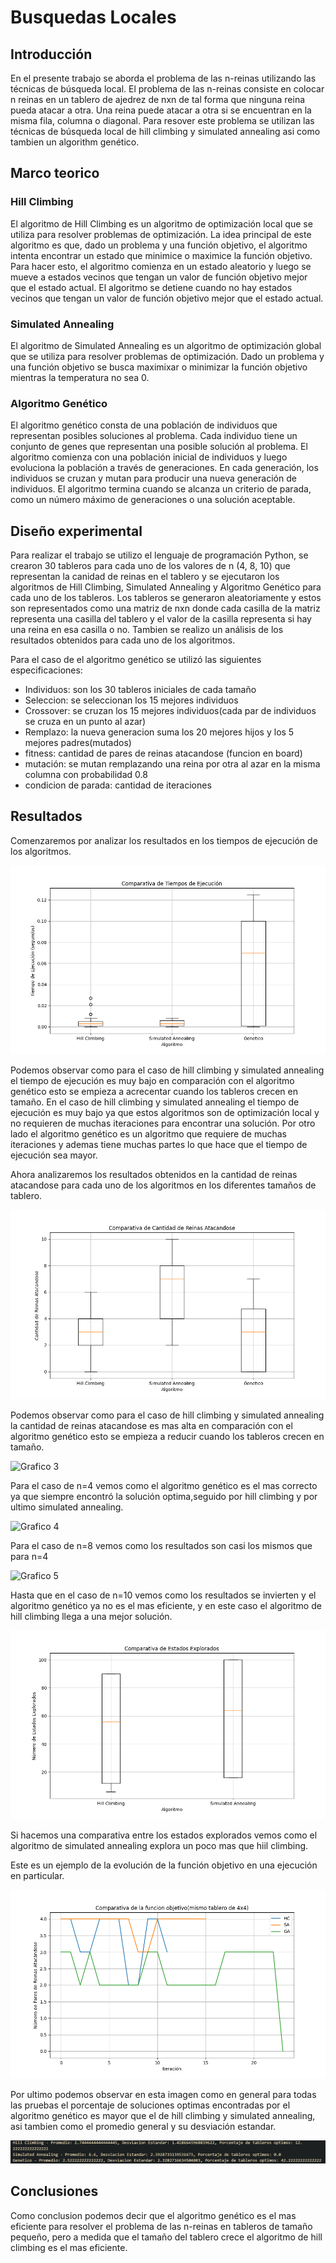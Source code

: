 # Busquedas Locales

## Introducción

En el presente trabajo se aborda el problema de las n-reinas utilizando las técnicas de búsqueda local. El problema de las n-reinas consiste en colocar n reinas en un tablero de ajedrez de nxn
de tal forma que ninguna reina pueda atacar a otra. Una reina puede atacar a otra si se encuentran en la misma fila, columna o diagonal.
Para resover este problema se utilizan las técnicas de búsqueda local de hill climbing y simulated annealing asi como tambien un algorithm genético.

## Marco teorico

### Hill Climbing

El algoritmo de Hill Climbing es un algoritmo de optimización local que se utiliza para resolver problemas de optimización. La idea principal de este algoritmo es que, dado un problema y una función objetivo,
el algoritmo intenta encontrar un estado que minimice o maximice la función objetivo. Para hacer esto, el algoritmo comienza en un estado aleatorio y luego se mueve a estados vecinos que tengan un valor de función objetivo mejor que el estado actual.
El algoritmo se detiene cuando no hay estados vecinos que tengan un valor de función objetivo mejor que el estado actual.

### Simulated Annealing

El algoritmo de Simulated Annealing es un algoritmo de optimización global que se utiliza para resolver problemas de optimización. Dado un problema y una función objetivo se busca maximixar o minimizar la función objetivo mientras la temperatura no sea 0.

### Algoritmo Genético

El algoritmo genético consta de una población de individuos que representan posibles soluciones al problema. Cada individuo tiene un conjunto de genes que representan una posible solución al problema.
El algoritmo comienza con una población inicial de individuos y luego evoluciona la población a través de generaciones. En cada generación, los individuos se cruzan y mutan para producir una nueva generación de individuos.
El algoritmo termina cuando se alcanza un criterio de parada, como un número máximo de generaciones o una solución aceptable.

## Diseño experimental

Para realizar el trabajo se utilizo el lenguaje de programación Python, se crearon 30 tableros para cada uno de los valores de n (4, 8, 10) que representan la canidad de reinas en el tablero
y se ejecutaron los algoritmos de Hill Climbing, Simulated Annealing y Algoritmo Genético para cada uno de los tableros.
Los tableros se generaron aleatoriamente y estos son representados como una matriz de nxn donde cada casilla de la matriz representa una casilla del tablero y el valor de la casilla representa si hay una reina en esa casilla o no.
Tambien se realizo un análisis de los resultados obtenidos para cada uno de los algoritmos.

Para el caso de el algoritmo genético se utilizó las siguientes especificaciones:

+ Individuos: son los 30 tableros iniciales de cada tamaño
+ Seleccion: se seleccionan los 15 mejores individuos
+ Crossover: se cruzan los 15 mejores individuos(cada par de individuos se cruza en un punto al azar)
+ Remplazo: la nueva generacion suma los 20 mejores hijos y los 5 mejores padres(mutados)
+ fitness: cantidad de pares de reinas atacandose (funcion en board)
+ mutación: se mutan remplazando una reina por otra al azar en la misma columna con probabilidad 0.8
+ condicion de parada: cantidad de iteraciones

## Resultados

Comenzaremos por analizar los resultados en los tiempos de ejecución de los algoritmos.

![Grafico 1](../tp5-busquedas-locales/Images/comparativa_tiempos.png)


Podemos observar como para el caso de hill climbing y simulated annealing el tiempo de ejecución es muy bajo en comparación con el algoritmo genético esto se empieza a acrecentar cuando los tableros crecen en tamaño.
En el caso de hill climbing y simulated annealing el tiempo de ejecución es muy bajo ya que estos algoritmos son de optimización local y no requieren de muchas iteraciones para encontrar una solución.
Por otro lado el algoritmo genético es un algoritmo que requiere de muchas iteraciones y ademas tiene muchas partes lo que hace que el tiempo de ejecución sea mayor.

Ahora analizaremos los resultados obtenidos en la cantidad de reinas atacandose para cada uno de los algoritmos en los diferentes tamaños de tablero.

![Grafico 2](../tp5-busquedas-locales/Images/comparativa_reinas.png)

Podemos observar como para el caso de hill climbing y simulated annealing la cantidad de reinas atacandose es mas alta en comparación con el algoritmo genético esto se empieza a reducir cuando los tableros crecen en tamaño.

![Grafico 3](../tp5-busquedas-locales/Images/comparativa_reinas_tamaño_4.png)

Para el caso de n=4 vemos como el algoritmo genético es el mas correcto ya que siempre encontró la solución optima,seguido por hill climbing y por ultimo simulated annealing.

![Grafico 4](../tp5-busquedas-locales/Images/comparativa_reinas_tamaño_8.png)

Para el caso de n=8 vemos como los resultados son casi los mismos que para n=4

![Grafico 5](../tp5-busquedas-locales/Images/comparativa_reinas_tamaño_10.png)

Hasta que en el caso de n=10 vemos como los resultados se invierten y el algoritmo genético ya no es el mas eficiente, y en este caso el algoritmo de hill climbing llega a una mejor solución.

![Grafico 6](../tp5-busquedas-locales/Images/comparativa_explorados.png)

Si hacemos una comparativa entre los estados explorados vemos como el algoritmo de simulated annealing explora un poco mas que hiil climbing.

Este es un ejemplo de la evolución de la función objetivo en una ejecución en particular.

![Grafico 7](../tp5-busquedas-locales/Images/comparativa_funcion_objetivo.png)

Por ultimo podemos observar en esta imagen como en general para todas las pruebas el porcentaje de soluciones optimas encontradas por el algoritmo genético es mayor que el de hill climbing y simulated annealing,
asi tambien como el promedio general y su desviación estandar.

![Grafico 8](../tp5-busquedas-locales/Images/Porcentajes.png)


## Conclusiones

Como conclusion podemos decir que el algoritmo genético es el mas eficiente para resolver el problema de las n-reinas en tableros de tamaño pequeño, pero a medida que el tamaño del tablero crece el algoritmo de hill climbing es el mas eficiente.
